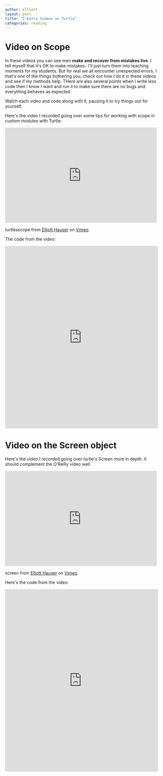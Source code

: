 ```yaml
---
author: elliott
layout: post
title: "2 Extra Videos on Turtle"
categories: reading
---
```



# Video on Scope

In these videos you can see men **make and recover from mistakes live**.  I tell myself that it's OK to
make mistakes- I'll just turn them into teaching moments for my students.  But for real we all encounter
unexpected errors.  I that's one of the things bothering you, check out how I do it in these videos and
see if my methods help.  THere are also several points when I write less code then I know I want and run
it to make sure there are no bugs and everything behaves as expected.

Watch each video and code along with it, pausing it to try things out for yourself.

Here's the video I recorded going over some tips for working with scope in custom modules with Turtle:

<iframe src="https://player.vimeo.com/video/155343506?title=0&byline=0&portrait=0" width="500" height="313" frameborder="0" webkitallowfullscreen mozallowfullscreen allowfullscreen></iframe>
<p>turtlesscope from <a href="https://vimeo.com/user13562683">Elliott Hauser</a> on <a href="https://vimeo.com">Vimeo</a>.</p>

The code from the video:

<iframe src="https://trinket.io/embed/python/0c00dd8c95" width="100%" height="600" frameborder="0" marginwidth="0" marginheight="0" allowfullscreen></iframe>

# Video on the Screen object

Here's the video I recorded going over turtle's Screen more in depth.  It should complement the O'Reilly video well.

<iframe src="https://player.vimeo.com/video/155346489?title=0&byline=0&portrait=0" width="500" height="313" frameborder="0" webkitallowfullscreen mozallowfullscreen allowfullscreen></iframe>
<p>screen from <a href="https://vimeo.com/user13562683">Elliott Hauser</a> on <a href="https://vimeo.com">Vimeo</a>.</p>

Here's the code from the video:

<iframe src="https://trinket.io/embed/python/1a4c46a2a7" width="100%" height="600" frameborder="0" marginwidth="0" marginheight="0" allowfullscreen></iframe>
